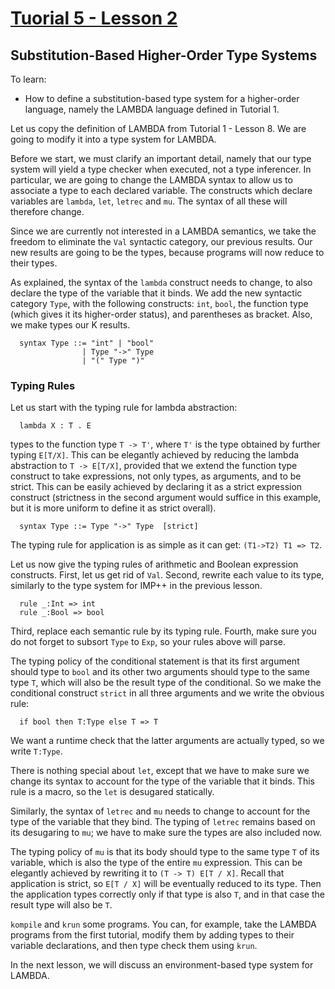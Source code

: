 <!-- Copyright (c) 2014-2018 K Team. All Rights Reserved. -->
# [Tuorial 5 - Lesson 2](http://youtu.be/7P2QtR9jM2o)
## Substitution-Based Higher-Order Type Systems

To learn:
* How to define a substitution-based type system for a higher-order language, namely the LAMBDA language defined in Tutorial 1.

Let us copy the definition of LAMBDA from Tutorial 1 - Lesson 8.  We are going to modify it into a type system for LAMBDA.

Before we start, we must clarify an important detail, namely that our type system will yield a type checker when executed, not a type inferencer.  In particular, we are going to change the LAMBDA syntax to allow us to associate a type to each declared variable.  The constructs which declare variables are `lambda`, `let`, `letrec` and `mu`.  The syntax of all these will therefore change.

Since we are currently not interested in a LAMBDA semantics, we take the freedom to eliminate the `Val` syntactic category, our previous results.  Our new results are going to be the types, because programs will now reduce to their types.

As explained, the syntax of the `lambda` construct needs to change, to also declare the type of the variable that it binds.  We add the new syntactic category `Type`, with the following constructs: `int`, `bool`, the function type (which gives it its higher-order status), and parentheses as bracket.  Also, we make types our K results.
```
  syntax Type ::= "int" | "bool"
                | Type "->" Type
                | "(" Type ")"
```

### Typing Rules

Let us start with the typing rule for lambda abstraction:
```
  lambda X : T . E
```
types to the function type `T -> T'`, where `T'` is the type obtained by further typing `E[T/X]`.  This can be elegantly achieved by reducing the lambda abstraction to `T -> E[T/X]`, provided that we extend the function type construct to take expressions, not only types, as arguments, and to be strict.  This can be easily achieved by declaring it as a strict expression construct (strictness in the second argument would suffice in this example, but it is more uniform to define it as strict overall).
```
  syntax Type ::= Type "->" Type  [strict]
```

The typing rule for application is as simple as it can get: `(T1->T2) T1 => T2`.

Let us now give the typing rules of arithmetic and Boolean expression constructs.  First, let us get rid of `Val`.  Second, rewrite each value to its type, similarly to the type system for IMP++ in the previous lesson.
```
  rule _:Int => int
  rule _:Bool => bool
```

Third, replace each semantic rule by its typing rule.  Fourth, make sure you do not forget to subsort `Type` to `Exp`, so your rules above will parse.

The typing policy of the conditional statement is that its first argument should type to `bool` and its other two arguments should type to the same type `T`, which will also be the result type of the conditional.  So we make the conditional construct `strict` in all three arguments and we write the obvious rule:
```
  if bool then T:Type else T => T
```
We want a runtime check that the latter arguments are actually typed, so we write `T:Type`.

There is nothing special about `let`, except that we have to make sure we change its syntax to account for the type of the variable that it binds.  This rule is a macro, so the `let` is desugared statically.

Similarly, the syntax of `letrec` and `mu` needs to change to account for the type of the variable that they bind.  The typing of `letrec` remains based on its desugaring to `mu`; we have to make sure the types are also included now.

The typing policy of `mu` is that its body should type to the same type `T` of its variable, which is also the type of the entire `mu` expression.  This can be elegantly achieved by rewriting it to `(T -> T) E[T / X]`.  Recall that application is strict, so `E[T / X]` will be eventually reduced to its type.  Then the application types correctly only if that type is also `T`, and in that case the result type will also be `T`.

`kompile` and `krun` some programs.  You can, for example, take the LAMBDA programs from the first tutorial, modify them by adding types to their variable declarations, and then type check them using `krun`.

In the next lesson, we will discuss an environment-based type system for LAMBDA.
